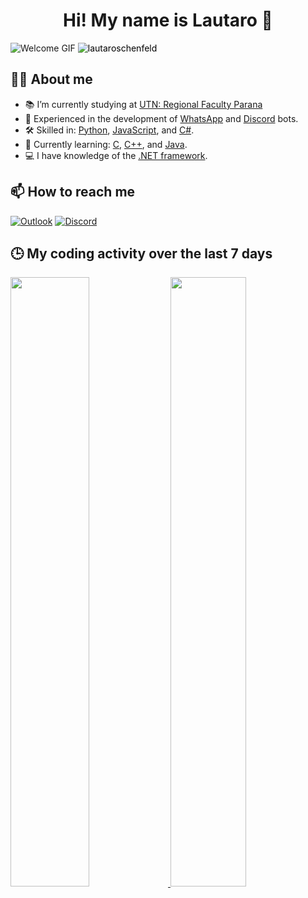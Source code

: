 <div align='center'>
   <h1 align='center'> <b>Hi! My name is Lautaro 👋</b> </h1>
</div>

![Welcome GIF](https://github.com/lautaroschenfeld/lautaroschenfeld/assets/118790494/37e27be5-a873-465b-bc85-1edc24399f5b)
<img src="https://komarev.com/ghpvc/?username=lautaroschenfeld&label=Profile%20views&color=292929&style=for-the-badge" alt="lautaroschenfeld" style="color: black;" /> 

## 👨‍💻 About me
- 📚 I’m currently studying at [UTN: Regional Faculty Parana](https://www.frp.utn.edu.ar)
- 🤖 Experienced in the development of [WhatsApp](https://www.whatsapp.com/) and [Discord](https://discord.com/) bots.
- 🛠️ Skilled in: [Python](https://en.wikipedia.org/wiki/Python_(programming_language)), [JavaScript](https://en.wikipedia.org/wiki/JavaScript), and [C#](https://en.wikipedia.org/wiki/C_Sharp_(programming_language)).
- 🌱 Currently learning: [C](https://en.wikipedia.org/wiki/C_(programming_language)), [C++](https://en.wikipedia.org/wiki/C%2B%2B), and [Java](https://en.wikipedia.org/wiki/Java_(programming_language)).
- 💻 I have knowledge of the [.NET framework](https://en.wikipedia.org/wiki/.NET_Framework).

## 📫 How to reach me
[![Outlook](https://img.shields.io/badge/Outlook-0072C6?style=for-the-badge&logo=microsoft-outlook&logoColor=white)](mailto:lautaroschenfeld@outlook.com) [![Discord](https://img.shields.io/badge/Discord-7289DA?style=for-the-badge&logo=discord&logoColor=white)](https://discord.com/users/300261615855730699)

## 🕒 My coding activity over the last 7 days
<a href="https://wakatime.com">
  <img src="https://wakatime.com/share/@lautaroschenfeld/fe750dbb-a4e2-4491-9f4d-8db3494726ff.png" style="width: 50%; height: 50%;" />
</a>

<a href="https://wakatime.com">
  <img src="https://wakatime.com/share/@lautaroschenfeld/4cb8d966-285c-430d-856d-840ca0283af6.png" style="width: 49%; height: 50%;" />
</a>

